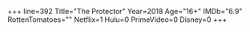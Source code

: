 +++
line=392
Title="The Protector"
Year=2018
Age="16+"
IMDb="6.9"
RottenTomatoes=""
Netflix=1
Hulu=0
PrimeVideo=0
Disney=0
+++

